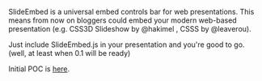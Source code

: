 SlideEmbed is a universal embed controls bar for web presentations.
This means from now on bloggers could embed your modern web-based presentation (e.g. CSS3D Slideshow by @hakimel , CSSS by @leaverou).

Just include SlideEmbed.js in your presentation and you're good to go. (well, at least when 0.1 will be ready)

Initial POC is [here](http://jsfiddle.net/Ronny/AVcRc/9/).